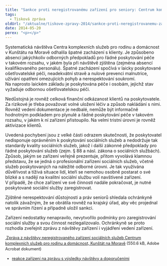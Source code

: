 ```yaml
---
title: "Sankce proti neregistrovanému zařízení pro seniory: Centrum komplexních služeb, Kunštát na Moravě"
tags:
  - Tisková zpráva
oldUrl: "/aktualne/tiskove-zpravy-2014/sankce-proti-neregistrovanemu-zarizeni-pro-seniory-centrum-komplexnich-sluzeb-kunstat-na-m"
date: 2014-05-20
perex: "<p></p>"
---
```


<!-- imported from the old website -->

<p>Systematická návštěva Centra komplexních služeb pro rodinu a domácnost v Kunštátu na Moravě odhalila špatné zacházení s klienty. Je způsobeno absencí jakýchkoliv odborných předpokladů pro řádné poskytování péče v takovém rozsahu, v jakém byla při návštěvě zjištěna (zejména absencí kvalifikovaného personálu). Špatné zacházení spočívá v laicky poskytované ošetřovatelské péči, neadekvátní stravě a nulové prevenci malnutrice, užívání opatření omezujících pohyb a nerespektování soukromí. Na naprosto laickém základu je poskytována péče i osobám, jejichž stav vyžaduje odbornou ošetřovatelskou péči. </p> <p>Nedůstojná je rovněž celková finanční odkázanost klientů na poskytovatele. Za rizikové je třeba považovat volné uložení léčiv a způsob nakládání s nimi. Rovněž vedení dokumentace je nedbalé, nemůže být informačně hodnotným podkladem pro plynulé a řádné poskytování péče v takovém rozsahu, v jakém k ní zařízení přistoupilo. Na velmi tristní úrovni je rovněž aktivizace klientů. </p> <p>Uvedená pochybení jsou z velké části odrazem skutečnosti, že poskytovatel nedisponuje oprávněním k poskytování sociálních služeb a nedodržuje tak standardy kvality sociálních služeb, jakož i další zákonné předpoklady pro řádné poskytování služeb (zejm. § 88 a násl. zákona o sociálních službách). Způsob, jakým se zařízení veřejně prezentuje, přitom vyvolává klamnou představu, že se jedná o profesionální zařízení sociálních služeb, včetně služeb poskytovaných na náležité odborné úrovni. Je tak využívána důvěřivost a tíživá situace lidí, kteří se nemohou osobně postarat o své blízké a s nadějí na kvalitní sociální službu volí navštívené zařízení. V případě, že chce zařízení ve své činnosti nadále pokračovat, je nutné poskytované sociální služby zaregistrovat. </p> <p>Zjištěné nerespektování důstojnosti a práv seniorů shledala ochránkyně natolik závažným, že se obrátila rovněž na krajský úřad, aby věc projednal ve správním řízení a případně uložil sankci.</p><p> Zařízení nedostatky nenapravilo, nevytvořilo podmínky pro zaregistrování sociální služby a svou činnost nezlegalizovalo. Ochránkyně se proto rozhodla zveřejnit zprávu z návštěvy zařízení i vyjádření vedení zařízení.</p><p style="line-height: 17.92px; font-size: 12.8px;"><a title="Otevření do nového okna" href="https://www.ochrance.cz/fileadmin/user_upload/ochrana_osob/ZARIZENI/Socialni_sluzby/Kunstat_ZZ.pdf" target="_blank"><img alt="" src="https://www.ochrance.cz/typo3/ext/od_linkdesc/icons/pdf.gif" class="od_linkdesc_icon" /> Zpráva z návštěvy neregistrovaného zařízení sociálních služeb Centrum komplexních služeb pro rodinu a domácnost, Kunštát na Moravě</a> (550.6 kB, Adobe Acrobat dokument)</p><ul style="line-height: 17.92px; font-size: 12.8px; background-color: initial;"><li><a href="https://www.ochrance.cz/fileadmin/user_upload/ochrana_osob/ZARIZENI/Socialni_sluzby/Kunstat-reakce.pdf" target="_blank" style="line-height: 17.92px; font-size: 12.8px; background-color: initial;"></a><a href="https://www.ochrance.cz/fileadmin/user_upload/ochrana_osob/ZARIZENI/Socialni_sluzby/Kunstat-reakce.pdf" target="_blank" style="font-size: 12.8px; line-height: 17.92px; background-color: initial;">reakce zařízení na zprávu s výsledky návštěvy a doporučeními</a></li></ul>
